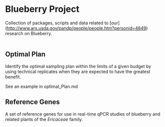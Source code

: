 # Blueberry Project

Collection of packages, scripts and data related to [our] (http://www.ars.usda.gov/pandp/people/people.htm?personid=4849) research on Blueberry.  
<br>

## Optimal Plan  
Identify the optimal sampling plan within the limits of a given budget by using technical replicates when they are expected to have the greatest benefit. 

See an example in optimal_Plan.md

## Reference Genes  
A set of reference genes for use in real-time qPCR studies of blueberry and related plants of the *Ericaceae* family.

